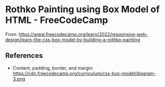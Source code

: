 # Rothko Painting using Box Model of HTML - FreeCodeCamp

From: https://www.freecodecamp.org/learn/2022/responsive-web-design/learn-the-css-box-model-by-building-a-rothko-painting

## References

- Content, padding, border, and margin: https://cdn.freecodecamp.org/curriculum/css-box-model/diagram-3.png
